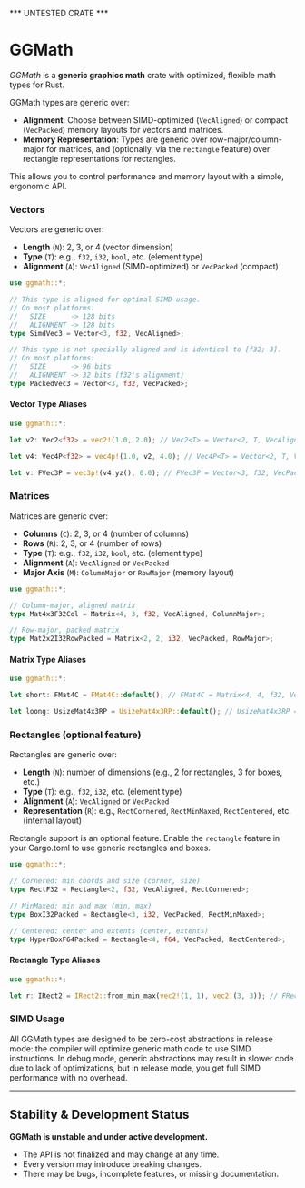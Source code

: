 *** UNTESTED CRATE ***

# GGMath

*GGMath* is a **generic graphics math** crate with optimized, flexible math types for Rust.

GGMath types are generic over:
- **Alignment**: Choose between SIMD-optimized (`VecAligned`) or compact (`VecPacked`) memory layouts for vectors and matrices.
- **Memory Representation**: Types are generic over row-major/column-major for matrices, and (optionally, via the `rectangle` feature) over rectangle representations for rectangles.

This allows you to control performance and memory layout with a simple, ergonomic API.

### Vectors

Vectors are generic over:
- **Length** (`N`): 2, 3, or 4 (vector dimension)
- **Type** (`T`): e.g., `f32`, `i32`, `bool`, etc. (element type)
- **Alignment** (`A`): `VecAligned` (SIMD-optimized) or `VecPacked` (compact)

```rust
use ggmath::*;

// This type is aligned for optimal SIMD usage.
// On most platforms:
//   SIZE      -> 128 bits
//   ALIGNMENT -> 128 bits
type SimdVec3 = Vector<3, f32, VecAligned>;

// This type is not specially aligned and is identical to [f32; 3].
// On most platforms:
//   SIZE      -> 96 bits
//   ALIGNMENT -> 32 bits (f32's alignment)
type PackedVec3 = Vector<3, f32, VecPacked>;
```

#### Vector Type Aliases

```rust
use ggmath::*;

let v2: Vec2<f32> = vec2!(1.0, 2.0); // Vec2<T> = Vector<2, T, VecAligned>

let v4: Vec4P<f32> = vec4p!(1.0, v2, 4.0); // Vec4P<T> = Vector<2, T, VecPacked>

let v: FVec3P = vec3p!(v4.yz(), 0.0); // FVec3P = Vector<3, f32, VecPacked>
```

### Matrices

Matrices are generic over:
- **Columns** (`C`): 2, 3, or 4 (number of columns)
- **Rows** (`R`): 2, 3, or 4 (number of rows)
- **Type** (`T`): e.g., `f32`, `i32`, `bool`, etc. (element type)
- **Alignment** (`A`): `VecAligned` or `VecPacked`
- **Major Axis** (`M`): `ColumnMajor` or `RowMajor` (memory layout)

```rust
use ggmath::*;

// Column-major, aligned matrix
type Mat4x3F32Col = Matrix<4, 3, f32, VecAligned, ColumnMajor>;

// Row-major, packed matrix
type Mat2x2I32RowPacked = Matrix<2, 2, i32, VecPacked, RowMajor>;
```

#### Matrix Type Aliases

```rust
use ggmath::*;

let short: FMat4C = FMat4C::default(); // FMat4C = Matrix<4, 4, f32, VecAligned, ColumnMajor>

let loong: UsizeMat4x3RP = UsizeMat4x3RP::default(); // UsizeMat4x3RP = Matrix<4, 3, f32, VecPacked, RowMajor>
```

### Rectangles (optional feature)

Rectangles are generic over:
- **Length** (`N`): number of dimensions (e.g., 2 for rectangles, 3 for boxes, etc.)
- **Type** (`T`): e.g., `f32`, `i32`, etc. (element type)
- **Alignment** (`A`): `VecAligned` or `VecPacked`
- **Representation** (`R`): e.g., `RectCornered`, `RectMinMaxed`, `RectCentered`, etc. (internal layout)

Rectangle support is an optional feature. Enable the `rectangle` feature in your Cargo.toml to use generic rectangles and boxes.

```rust
use ggmath::*;

// Cornered: min coords and size (corner, size)
type RectF32 = Rectangle<2, f32, VecAligned, RectCornered>;

// MinMaxed: min and max (min, max)
type BoxI32Packed = Rectangle<3, i32, VecPacked, RectMinMaxed>;

// Centered: center and extents (center, extents)
type HyperBoxF64Packed = Rectangle<4, f64, VecPacked, RectCentered>;
```

#### Rectangle Type Aliases

```rust
use ggmath::*;

let r: IRect2 = IRect2::from_min_max(vec2!(1, 1), vec2!(3, 3)); // FRect2 = Rectangle<2, f32, VecAligned, RectCornered>
```

### SIMD Usage

All GGMath types are designed to be zero-cost abstractions in release mode: the compiler will optimize generic math code to use SIMD instructions. In debug mode, generic abstractions may result in slower code due to lack of optimizations, but in release mode, you get full SIMD performance with no overhead.

---

## Stability & Development Status

**GGMath is unstable and under active development.**

- The API is not finalized and may change at any time.
- Every version may introduce breaking changes.
- There may be bugs, incomplete features, or missing documentation.

